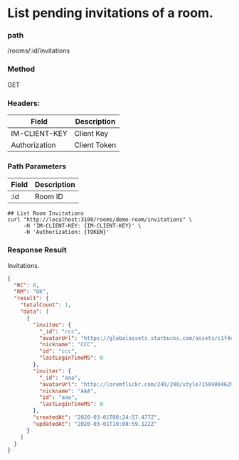 # List pending invitations of a room.

### path

/rooms/:id/invitations

### Method

GET

### Headers:

| Field         | Description  |
| ------------- | ------------ |
| IM-CLIENT-KEY | Client Key   |
| Authorization | Client Token |

### Path Parameters

| Field | Description |
| ----- | ----------- |
| :id   | Room ID     |

```
## List Room Invitations
curl "http://localhost:3100/rooms/demo-room/invitations" \
     -H 'IM-CLIENT-KEY: {IM-CLIENT-KEY}' \
     -H 'Authorization: {TOKEN}'

```

### Response Result

Invitations.

```json
{
  "RC": 0,
  "RM": "OK",
  "result": {
    "totalCount": 1,
    "data": [
      {
        "invitee": {
          "_id": "ccc",
          "avatarUrl": "https://globalassets.starbucks.com/assets/c1f4cd02de24483eb86c696401ad4213.jpg",
          "nickname": "CCC",
          "id": "ccc",
          "lastLoginTimeMS": 0
        },
        "inviter": {
          "_id": "aaa",
          "avatarUrl": "http://loremflickr.com/240/240/style?1569804629",
          "nickname": "AAA",
          "id": "aaa",
          "lastLoginTimeMS": 0
        },
        "createdAt": "2020-03-01T08:24:57.477Z",
        "updatedAt": "2020-03-01T10:08:59.122Z"
      }
    ]
  }
}
```
